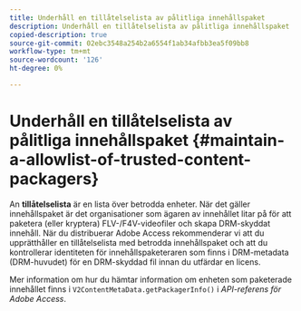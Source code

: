 ```yaml
---
title: Underhåll en tillåtelselista av pålitliga innehållspaket
description: Underhåll en tillåtelselista av pålitliga innehållspaket
copied-description: true
source-git-commit: 02ebc3548a254b2a6554f1ab34afbb3ea5f09bb8
workflow-type: tm+mt
source-wordcount: '126'
ht-degree: 0%

---
```


# Underhåll en tillåtelselista av pålitliga innehållspaket {#maintain-a-allowlist-of-trusted-content-packagers}

An **tillåtelselista** är en lista över betrodda enheter. När det gäller innehållspaket är det organisationer som ägaren av innehållet litar på för att paketera (eller kryptera) FLV-/F4V-videofiler och skapa DRM-skyddat innehåll. När du distribuerar Adobe Access rekommenderar vi att du upprätthåller en tillåtelselista med betrodda innehållspaket och att du kontrollerar identiteten för innehållspaketeraren som finns i DRM-metadata (DRM-huvudet) för en DRM-skyddad fil innan du utfärdar en licens.

Mer information om hur du hämtar information om enheten som paketerade innehållet finns i `V2ContentMetaData.getPackagerInfo()` i *API-referens för Adobe Access*.
